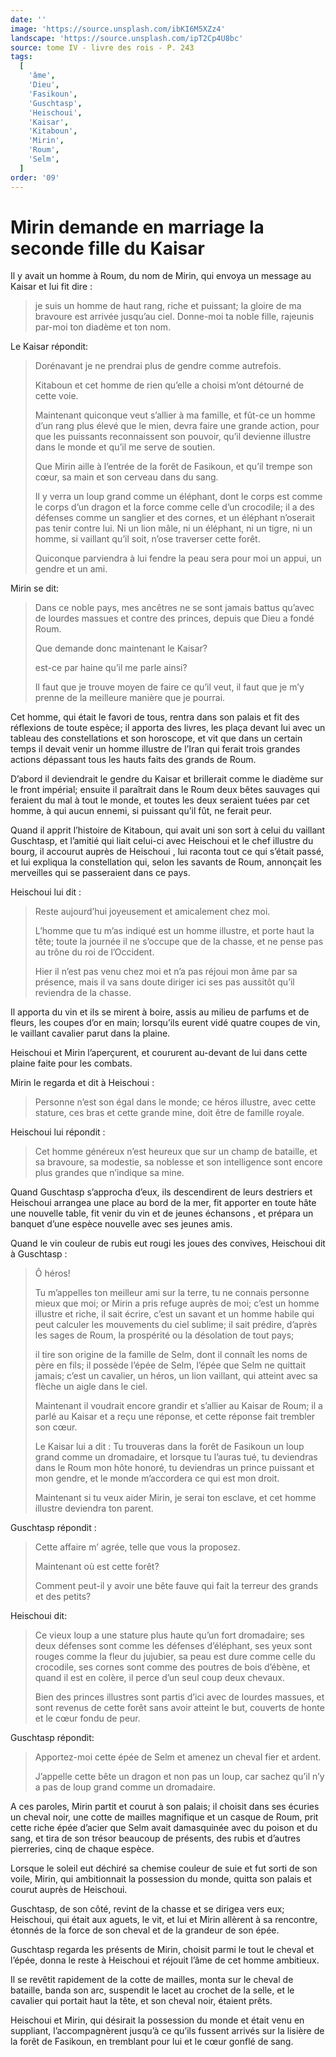 ```yaml
---
date: ''
image: 'https://source.unsplash.com/ibKI6M5XZz4'
landscape: 'https://source.unsplash.com/ipT2Cp4U8bc'
source: tome IV - livre des rois - P. 243
tags:
  [
    'âme',
    'Dieu',
    'Fasikoun',
    'Guschtasp',
    'Heischoui',
    'Kaisar',
    'Kitaboun',
    'Mirin',
    'Roum',
    'Selm',
  ]
order: '09'
---
```


# Mirin demande en marriage la seconde fille du Kaisar

Il y avait un homme à Roum, du nom de Mirin, qui envoya un message au Kaisar et lui fit dire :

> je suis un homme de haut rang, riche et puissant; la gloire de ma bravoure est arrivée jusqu’au ciel.
> Donne-moi ta noble fille, rajeunis par-moi ton diadème et ton nom.

Le Kaisar répondit:

> Dorénavant je ne prendrai plus de gendre comme autrefois.
>
> Kitaboun et cet homme de rien qu’elle a choisi m’ont détourné de cette voie.
>
> Maintenant quiconque veut s’allier à ma famille, et fût-ce un homme d’un rang plus élevé que le mien, devra faire une grande action, pour que les puissants reconnaissent son pouvoir, qu’il devienne illustre dans le monde et qu’il me serve de soutien.
>
> Que Mirin aille à l’entrée de la forêt de Fasikoun, et qu’il trempe son cœur, sa main et son cerveau dans du sang.
>
> Il y verra un loup grand comme un éléphant, dont le corps est comme le corps d’un dragon et la force comme celle d’un crocodile; il a des défenses comme un sanglier et des cornes, et un éléphant n’oserait pas tenir contre lui. Ni un lion mâle, ni un éléphant, ni un tigre, ni un homme, si vaillant qu’il soit, n’ose traverser cette forêt.
>
> Quiconque parviendra à lui fendre la peau sera pour moi un appui, un gendre et un ami.

Mirin se dit:

> Dans ce noble pays, mes ancêtres ne se sont jamais battus qu’avec de lourdes massues et contre des princes, depuis que Dieu a fondé Roum.
>
> Que demande donc maintenant le Kaisar?
>
> est-ce par haine qu’il me parle ainsi?
>
> Il faut que je trouve moyen de faire ce qu’il veut, il faut que je m’y prenne de la meilleure manière que je pourrai.

Cet homme, qui était le favori de tous, rentra dans son palais et fit des réflexions de toute espèce; il apporta des livres, les plaça devant lui avec un tableau des constellations et son horoscope, et vit que dans un certain temps il devait venir un homme illustre de l’Iran qui ferait trois grandes actions dépassant tous les hauts faits des grands de Roum.

D’abord il deviendrait le gendre du Kaisar et brillerait comme le diadème sur le front impérial; ensuite il paraîtrait dans le Roum deux bêtes sauvages qui feraient du mal à tout le monde, et toutes les deux seraient tuées par cet homme, à qui aucun ennemi, si puissant qu’il fût, ne ferait peur.

Quand il apprit l’histoire de Kitaboun, qui avait uni son sort à celui du vaillant Guschtasp, et l’amitié qui liait celui-ci avec Heischoui et le chef illustre du bourg, il accourut auprès de Heischoui , lui raconta tout ce qui s’était passé, et lui expliqua la constellation qui, selon les savants de Roum, annonçait les merveilles qui se passeraient dans ce pays.

Heischoui lui dit :

> Reste aujourd’hui joyeusement et amicalement chez moi.
>
> L’homme que tu m’as indiqué est un homme illustre, et porte haut la tête; toute la journée il ne s’occupe que de la chasse, et ne pense pas au trône du roi de l’Occident.
>
> Hier il n’est pas venu chez moi et n’a pas réjoui mon âme par sa présence, mais il va sans doute diriger ici ses pas aussitôt qu’il reviendra de la chasse.

Il apporta du vin et ils se mirent à boire, assis au milieu de parfums et de fleurs, les coupes d’or en main; lorsqu’ils eurent vidé quatre coupes de vin, le vaillant cavalier parut dans la plaine.

Heischoui et Mirin l’aperçurent, et coururent au-devant de lui dans cette plaine faite pour les combats.

Mirin le regarda et dit à Heischoui :

> Personne n’est son égal dans le monde; ce héros illustre, avec cette stature, ces bras et cette grande mine, doit être de famille royale.

Heischoui lui répondit :

> Cet homme généreux n’est heureux que sur un champ de bataille, et sa bravoure, sa modestie, sa noblesse et son intelligence sont encore plus grandes que n’indique sa mine.

Quand Guschtasp s’approcha d’eux, ils descendirent de leurs destriers et Heischoui arrangea une place au bord de la mer, fit apporter en toute hâte une nouvelle table, fit venir du vin et de jeunes échansons , et prépara un banquet d’une espèce nouvelle avec ses jeunes amis.

Quand le vin couleur de rubis eut rougi les joues des convives, Heischoui dit à Guschtasp :

> Ô héros!
>
> Tu m’appelles ton meilleur ami sur la terre, tu ne connais personne mieux que moi; or Mirin a pris refuge auprès de moi; c’est un homme illustre et riche, il sait écrire, c’est un savant et un homme habile qui peut calculer les mouvements du ciel sublime; il sait prédire, d’après les sages de Roum, la prospérité ou la désolation de tout pays;
>
> il tire son origine de la famille de Selm, dont il connaît les noms de père en fils; il possède l’épée de Selm, l’épée que Selm ne quittait jamais; c’est un cavalier, un héros, un lion vaillant, qui atteint avec sa flèche un aigle dans le ciel.
>
> Maintenant il voudrait encore grandir et s’allier au Kaisar de Roum; il a parlé au Kaisar et a reçu une réponse, et cette réponse fait trembler son cœur.
>
> Le Kaisar lui a dit : Tu trouveras dans la forêt de Fasikoun un loup grand comme un dromadaire, et lorsque tu l’auras tué, tu deviendras dans le Roum mon hôte honoré, tu deviendras un prince puissant et mon gendre, et le monde m’accordera ce qui est mon droit.
>
> Maintenant si tu veux aider Mirin, je serai ton esclave, et cet homme illustre deviendra ton parent.

Guschtasp répondit :

> Cette affaire m’ agrée, telle que vous la proposez.
>
> Maintenant où est cette forêt?
>
> Comment peut-il y avoir une bête fauve qui fait la terreur des grands et des petits?

Heischoui dit:

> Ce vieux loup a une stature plus haute qu’un fort dromadaire; ses deux défenses sont comme les défenses d’éléphant, ses yeux sont rouges comme la fleur du jujubier, sa peau est dure comme celle du crocodile, ses cornes sont comme des poutres de bois d’ébène, et quand il est en colère, il perce d’un seul coup deux chevaux.
>
> Bien des princes illustres sont partis d’ici avec de lourdes massues, et sont revenus de cette forêt sans avoir atteint le but, couverts de honte et le cœur fondu de peur.

Guschtasp répondit:

> Apportez-moi cette épée de Selm et amenez un cheval fier et ardent.
>
> J’appelle cette bête un dragon et non pas un loup, car sachez qu’il n’y a pas de loup grand comme un dromadaire.

A ces paroles, Mirin partit et courut à son palais; il choisit dans ses écuries un cheval noir, une cotte de mailles magnifique et un casque de Roum, prit cette riche épée d’acier que Selm avait damasquinée avec du poison et du sang, et tira de son trésor beaucoup de présents, des rubis et d’autres pierreries, cinq de chaque espèce.

Lorsque le soleil eut déchiré sa chemise couleur de suie et fut sorti de son voile, Mirin, qui ambitionnait la possession du monde, quitta son palais et courut auprès de Heischoui.

Guschtasp, de son côté, revint de la chasse et se dirigea vers eux; Heischoui, qui était aux aguets, le vit, et lui et Mirin allèrent à sa rencontre, étonnés de la force de son cheval et de la grandeur de son épée.

Guschtasp regarda les présents de Mirin, choisit parmi le tout le cheval et l’épée, donna le reste à Heischoui et réjouit l’âme de cet homme ambitieux.

Il se revêtit rapidement de la cotte de mailles, monta sur le cheval de bataille, banda son arc, suspendit le lacet au crochet de la selle, et le cavalier qui portait haut la tête, et son cheval noir, étaient prêts.

Heischoui et Mirin, qui désirait la possession du monde et était venu en suppliant, l’accompagnèrent jusqu’à ce qu’ils fussent arrivés sur la lisière de la forêt de Fasikoun, en tremblant pour lui et le cœur gonflé de sang.

